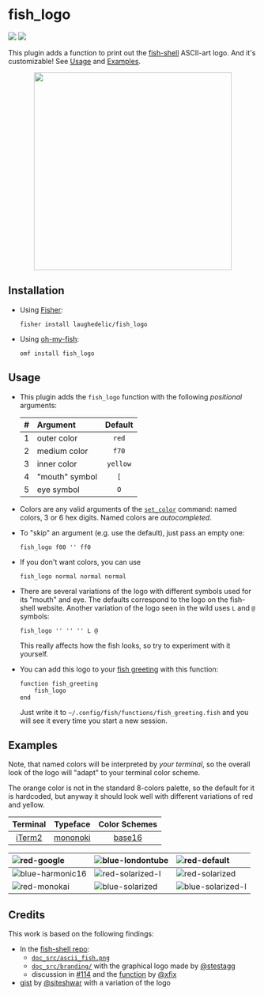 # fish_logo

[![](https://img.shields.io/badge/license-MIT-blue.svg)](https://www.tldrlegal.com/l/mit)
[![](https://fisherman-wharf.herokuapp.com/badge.svg)](https://fisherman-wharf.herokuapp.com)

This plugin adds a function to print out the [fish-shell](http://fish.sh) ASCII-art logo. And it's customizable! See [Usage](#usage) and [Examples](#examples).

<div align="center">
  <img
    width="400"
    src="https://gist.githubusercontent.com/laughedelic/b7d5e572b0a35afd51fd40a2d9eef66b/raw/default-base16-colors.png"
  />
</div>


## Installation

* Using [Fisher](https://github.com/jorgebucaran/fisher):
  ```shell
  fisher install laughedelic/fish_logo
  ```

* Using [oh-my-fish](https://github.com/oh-my-fish/oh-my-fish):
  ```shell
  omf install fish_logo
  ```


## Usage

* This plugin adds the `fish_logo` function with the following _positional_ arguments:

  | # | Argument       | Default  |
  |--:|:---------------|:--------:|
  | 1 | outer color    |  `red`   |
  | 2 | medium color   |  `f70`   |
  | 3 | inner color    | `yellow` |
  | 4 | "mouth" symbol |   `[`    |
  | 5 | eye symbol     |   `O`    |

* Colors are any valid arguments of the [`set_color`](http://fish.sh/docs/current/commands.html#set_color) command: named colors, 3 or 6 hex digits. Named colors are _autocompleted_.

* To "skip" an argument (e.g. use the default), just pass an empty one:

  ```fish
  fish_logo f00 '' ff0
  ```

* If you don't want colors, you can use

  ```fish
  fish_logo normal normal normal
  ```

* There are several variations of the logo with different symbols used for its "mouth" and eye. The defaults correspond to the logo on the fish-shell website. Another variation of the logo seen in the wild uses `L` and `@` symbols:

  ```fish
  fish_logo '' '' '' L @
  ```

  This really affects how the fish looks, so try to experiment with it yourself.

* You can add this logo to your [fish greeting](http://fish.sh/docs/current/index.html#greeting) with this function:

  ```fish
  function fish_greeting
      fish_logo
  end
  ```

  Just write it to `~/.config/fish/functions/fish_greeting.fish` and you will see it every time you start a new session.


## Examples

Note, that named colors will be interpreted by _your terminal_, so the overall look of the logo will "adapt" to your terminal color scheme.  

The orange color is not in the standard 8-colors palette, so the default for it is hardcoded, but anyway it should look well with different variations of red and yellow.

| Terminal |  Typeface  | Color Schemes |
|:--------:|:----------:|:-------------:|
| [iTerm2] | [mononoki] |   [base16]    |

| ![red-google]      | ![blue-londontube] | ![red-default]      |
|:-------------------|:-------------------|:--------------------|
| ![blue-harmonic16] | ![red-solarized-l] | ![red-solarized]    |
| ![red-monokai]     | ![blue-solarized]  | ![blue-solarized-l] |


## Credits

This work is based on the following findings:

- In the [fish-shell repo](https://github.com/fish-shell/fish-shell):
  + [`doc_src/ascii_fish.png`](https://github.com/fish-shell/fish-shell/blob/master/doc_src/ascii_fish.png)
  + [`doc_src/branding/`](https://github.com/fish-shell/fish-shell/tree/master/doc_src/branding) with the graphical logo made by [@stestagg](https://github.com/stestagg)
  + discussion in [#114](https://github.com/fish-shell/fish-shell/issues/114) and the [function](https://github.com/fish-shell/fish-shell/issues/114#issuecomment-24101750) by [@xfix](https://github.com/xfix)
- [gist](https://gist.github.com/siteshwar/5472791) by [@siteshwar](https://github.com/siteshwar) with a variation of the logo


[iTerm2]: http://iterm2.com/
[mononoki]: http://madmalik.github.io/mononoki/
[base16]: https://github.com/chriskempson/base16/

[red-bright]:      https://gist.githubusercontent.com/laughedelic/b7d5e572b0a35afd51fd40a2d9eef66b/raw/red-base16-bright.dark.png
[red-colors]:      https://gist.githubusercontent.com/laughedelic/b7d5e572b0a35afd51fd40a2d9eef66b/raw/red-base16-colors.dark.png
[red-flat]:        https://gist.githubusercontent.com/laughedelic/b7d5e572b0a35afd51fd40a2d9eef66b/raw/red-base16-flat.dark.png
[red-default]:     https://gist.githubusercontent.com/laughedelic/b7d5e572b0a35afd51fd40a2d9eef66b/raw/red-base16-default.dark.png
[red-monokai]:     https://gist.githubusercontent.com/laughedelic/b7d5e572b0a35afd51fd40a2d9eef66b/raw/red-base16-monokai.dark.png
[red-solarized]:   https://gist.githubusercontent.com/laughedelic/b7d5e572b0a35afd51fd40a2d9eef66b/raw/red-base16-solarized.dark.png
[red-google]:      https://gist.githubusercontent.com/laughedelic/b7d5e572b0a35afd51fd40a2d9eef66b/raw/red-base16-google.dark.png
[red-tomorrow]:    https://gist.githubusercontent.com/laughedelic/b7d5e572b0a35afd51fd40a2d9eef66b/raw/red-base16-tomorrow.dark.png
[red-solarized-l]: https://gist.githubusercontent.com/laughedelic/b7d5e572b0a35afd51fd40a2d9eef66b/raw/red-base16-solarized.light.png

[blue-3024]:        https://gist.githubusercontent.com/laughedelic/b7d5e572b0a35afd51fd40a2d9eef66b/raw/blue-base16-3024.dark.png
[blue-eighties]:    https://gist.githubusercontent.com/laughedelic/b7d5e572b0a35afd51fd40a2d9eef66b/raw/blue-base16-eighties.dark.png
[blue-harmonic16]:  https://gist.githubusercontent.com/laughedelic/b7d5e572b0a35afd51fd40a2d9eef66b/raw/blue-base16-harmonic16.dark.png
[blue-londontube]:  https://gist.githubusercontent.com/laughedelic/b7d5e572b0a35afd51fd40a2d9eef66b/raw/blue-base16-londontube.dark.png
[blue-solarized]:   https://gist.githubusercontent.com/laughedelic/b7d5e572b0a35afd51fd40a2d9eef66b/raw/blue-base16-solarized.dark.png
[blue-solarized-l]: https://gist.githubusercontent.com/laughedelic/b7d5e572b0a35afd51fd40a2d9eef66b/raw/blue-base16-solarized.light.png
